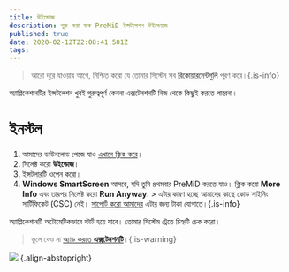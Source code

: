 ```yaml
---
title: উইন্ডোজ
description: শুরু করা যাক PreMiD ইন্সটলেশন উইন্ডোজে
published: true
date: 2020-02-12T22:08:41.501Z
tags:
---
```


> আরো দূরে যাওয়ার আগে, নিশ্চিত করো যে তোমার সিস্টেম সব [রিকোয়ারমেন্টগুলি](/install/requirements) পূরণ করে।{.is-info}

অ্যাপ্লিকেশানটির ইন্সটলেশন খুবই গুরুত্বপূর্ণ কেননা এক্সটেনশনটি নিজ থেকে কিছুই করতে পারেনা।

# ইনস্টল
1. আমাদের ডাউনলোড পেজে যাও [এখানে ক্লিক করে](https://premid.app/downloads)।
2. সিলেক্ট করো **উইন্ডোজ**।
3. ইন্সটলারটি ওপেন করো।
4. **Windows SmartScreen** আসবে, যদি তুমি প্রথমবার PreMiD করতে যাও। ক্লিক করো **More Info** এবং তারপর সিলেক্ট করো **Run Anyway**. > এটার কারণ হচ্ছে আমাদের কাছে কোড সাইনিং সার্টিফিকেট (CSC) নেই। [সাপোর্ট করো আমাদের](https://www.patreon.com/Timeraa) এটার জন্য টাকা যোগাতে।{.is-info}

অ্যাপ্লিকেশানটি অটোমেটিকভাবে স্টার্ট হয়ে যাবে। তোমার সিস্টেম ট্রেতে চিহ্নটি চেক করো।

> ভুলে যেও না [অ্যাড করতে **এক্সটেনশনটি**](/install)।{.is-warning}

![](https://a.icons8.com/djxbtnYm/GBjHDS/svg.svg) {.align-abstopright}